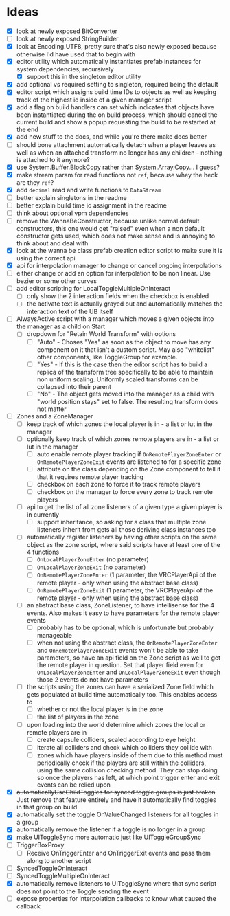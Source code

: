 
# Ideas

- [x] look at newly exposed BitConverter
- [ ] look at newly exposed StringBuilder
- [x] look at Encoding.UTF8, pretty sure that's also newly exposed because otherwise I'd have used that to begin with
- [x] editor utility which automatically instantiates prefab instances for system dependencies, recursively
  - [x] support this in the singleton editor utility
- [x] add optional vs required setting to singleton, required being the default
- [x] editor script which assigns build time IDs to objects as well as keeping track of the highest id inside of a given manager script
- [x] add a flag on build handlers can set which indicates that objects have been instantiated during the on build process, which should cancel the current build and show a popup requesting the build to be restarted at the end
- [x] add new stuff to the docs, and while you're there make docs better
- [ ] should bone attachment automatically detach when a player leaves as well as when an attached transform no longer has any children - nothing is attached to it anymore?
- [x] use System.Buffer.BlockCopy rather than System.Array.Copy... I guess?
- [x] make stream param for read functions not `ref`, because whey the heck are they `ref`?
- [x] add `decimal` read and write functions to `DataStream`
- [ ] better explain singletons in the readme
- [ ] better explain build time id assignment in the readme
- [ ] think about optional vpm dependencies
- [ ] remove the WannaBeConstructor, because unlike normal default constructors, this one would get "raised" even when a non default constructor gets used, which does not make sense and is annoying to think about and deal with
- [x] look at the wanna be class prefab creation editor script to make sure it is using the correct api
- [x] api for interpolation manager to change or cancel ongoing interpolations
- [ ] either change or add an option for interpolation to be non linear. Use bezier or some other curves
- [ ] add editor scripting for LocalToggleMultipleOnInteract
  - [ ] only show the 2 interaction fields when the checkbox is enabled
  - [ ] the activate text is actually grayed out and automatically matches the interaction text of the UB itself
- [ ] AlwaysActive script with a manager which moves a given objects into the manager as a child on Start
  - [ ] dropdown for "Retain World Transform" with options
    - [ ] "Auto" - Choses "Yes" as soon as the object to move has any component on it that isn't a custom script. May also "whitelist" other components, like ToggleGroup for example.
    - [ ] "Yes" - If this is the case then the editor script has to build a replica of the transform tree specifically to be able to maintain non uniform scaling. Uniformly scaled transforms can be collapsed into their parent
    - [ ] "No" - The object gets moved into the manager as a child with "world position stays" set to false. The resulting transform does not matter
- [ ] Zones and a ZoneManager
  - [ ] keep track of which zones the local player is in - a list or lut in the manager
  - [ ] optionally keep track of which zones remote players are in - a list or lut in the manager
    - [ ] auto enable remote player tracking if `OnRemotePlayerZoneEnter` or `OnRemotePlayerZoneExit` events are listened to for a specific zone
    - [ ] attribute on the class depending on the Zone component to tell it that it requires remote player tracking
    - [ ] checkbox on each zone to force it to track remote players
    - [ ] checkbox on the manager to force every zone to track remote players
  - [ ] api to get the list of all zone listeners of a given type a given player is in currently
    - [ ] support inheritance, so asking for a class that multiple zone listeners inherit from gets all those deriving class instances too
  - [ ] automatically register listeners by having other scripts on the same object as the zone script, where said scripts have at least one of the 4 functions
    - [ ] `OnLocalPlayerZoneEnter` (no parameter)
    - [ ] `OnLocalPlayerZoneExit` (no parameter)
    - [ ] `OnRemotePlayerZoneEnter` (1 parameter, the VRCPlayerApi of the remote player - only when using the abstract base class)
    - [ ] `OnRemotePlayerZoneExit` (1 parameter, the VRCPlayerApi of the remote player - only when using the abstract base class)
  - [ ] an abstract base class, ZoneListener, to have intellisense for the 4 events. Also makes it easy to have parameters for the remote player events
    - [ ] probably has to be optional, which is unfortunate but probably manageable
    - [ ] when not using the abstract class, the `OnRemotePlayerZoneEnter` and `OnRemotePlayerZoneExit` events won't be able to take parameters, so have an api field on the Zone script as well to get the remote player in question. Set that player field even for `OnLocalPlayerZoneEnter` and `OnLocalPlayerZoneExit` even though those 2 events do not have parameters
  - [ ] the scripts using the zones can have a serialized Zone field which gets populated at build time automatically too. This enables access to
    - [ ] whether or not the local player is in the zone
    - [ ] the list of players in the zone
  - [ ] upon loading into the world determine which zones the local or remote players are in
    - [ ] create capsule colliders, scaled according to eye height
    - [ ] iterate all colliders and check which colliders they collide with
    - [ ] zones which have players inside of them due to this method must periodically check if the players are still within the colliders, using the same collision checking method. They can stop doing so once the players has left, at which point trigger enter and exit events can be relied upon
- [x] ~~automaticallyUseChildToggles for synced toggle groups is just broken~~ Just remove that feature entirely and have it automatically find toggles in that group on build
- [x] automatically set the toggle OnValueChanged listeners for all toggles in a group
- [x] automatically remove the listener if a toggle is no longer in a group
- [x] make UIToggleSync more automatic just like UIToggleGroupSync
- [ ] TriggerBoxProxy
  - [ ] Receive OnTriggerEnter and OnTriggerExit events and pass them along to another script
- [ ] SyncedToggleOnInteract
- [ ] SyncedToggleMultipleOnInteract
- [x] automatically remove listeners to UIToggleSync where that sync script does not point to the Toggle sending the event
- [ ] expose properties for interpolation callbacks to know what caused the callback
